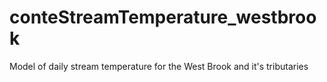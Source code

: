 conteStreamTemperature_westbrook
================================

Model of daily stream temperature for the West Brook and it's tributaries
